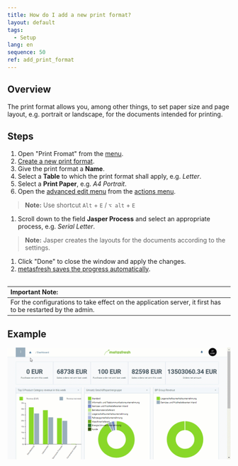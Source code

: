 ```yaml
---
title: How do I add a new print format?
layout: default
tags:
  - Setup
lang: en
sequence: 50
ref: add_print_format
---
```


## Overview
The print format allows you, among other things, to set paper size and page layout, e.g. portrait or landscape, for the documents intended for printing.

## Steps
1. Open "Print Fromat" from the [menu](Menu).
1. [Create a new print format](New_Record_Window).
1. Give the print format a **Name**.
1. Select a **Table** to which the print format shall apply, e.g. *Letter*.
1. Select a **Print Paper**, e.g. *A4 Portrait*.
1. Open the [advanced edit menu](ViewModes) from the [actions menu](StartAction).
 >**Note:** Use shortcut `Alt` + `E` / `⌥ alt` + `E`

1. Scroll down to the field **Jasper Process** and select an appropriate process, e.g. *Serial Letter*.
 >**Note:** Jasper creates the layouts for the documents according to the settings.

1. Click "Done" to close the window and apply the changes.
1. [metasfresh saves the progress automatically](Saveindicator).
<br><br>

| **Important Note:** |
| :- |
| For the configurations to take effect on the application server, it first has to be restarted by the admin. |

## Example
![](assets/Add_print_format.gif)

